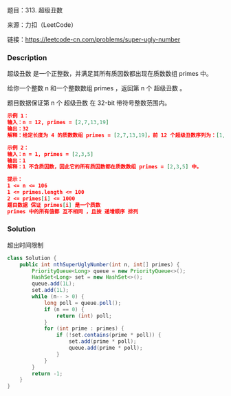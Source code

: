 题目：313. 超级丑数

来源：力扣（LeetCode）

链接：https://leetcode-cn.com/problems/super-ugly-number


### Description

超级丑数 是一个正整数，并满足其所有质因数都出现在质数数组 primes 中。

给你一个整数 n 和一个整数数组 primes ，返回第 n 个 超级丑数 。

题目数据保证第 n 个 超级丑数 在 32-bit 带符号整数范围内。

 ```json
 示例 1：
 输入：n = 12, primes = [2,7,13,19]
 输出：32 
 解释：给定长度为 4 的质数数组 primes = [2,7,13,19]，前 12 个超级丑数序列为：[1,2,4,7,8,13,14,16,19,26,28,32] 。
 
 示例 2：
 输入：n = 1, primes = [2,3,5]
 输出：1
 解释：1 不含质因数，因此它的所有质因数都在质数数组 primes = [2,3,5] 中。
 
 提示：
 1 <= n <= 106
 1 <= primes.length <= 100
 2 <= primes[i] <= 1000
 题目数据 保证 primes[i] 是一个质数
 primes 中的所有值都 互不相同 ，且按 递增顺序 排列
 ```



### Solution

超出时间限制

```java
class Solution {
    public int nthSuperUglyNumber(int n, int[] primes) {
        PriorityQueue<Long> queue = new PriorityQueue<>();
        HashSet<Long> set = new HashSet<>();
        queue.add(1L);
        set.add(1L);
        while (n-- > 0) {
            long poll = queue.poll();
            if (n == 0) {
                return (int) poll;
            }
            for (int prime : primes) {
                if (!set.contains(prime * poll)) {
                    set.add(prime * poll);
                    queue.add(prime * poll);
                }
            }
        }
        return -1;
    }
}
```



```java
```

